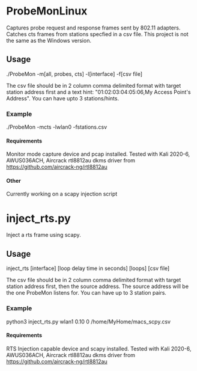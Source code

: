 # ProbeMonLinux
Captures probe request and response frames sent by 802.11 adapters. Catches cts frames from stations specfied in a csv file. This project is not the same as the Windows version.

## Usage
./ProbeMon -m[all, probes, cts] -l[interface] -f[csv file]

The csv file should be in 2 column comma delimited format with target station address first and a text hint: "01:02:03:04:05:06,My Access Point's Address". You can have upto 3 stations/hints.

### Example
./ProbeMon -mcts -lwlan0 -fstations.csv

#### Requirements
Monitor mode capture device and pcap installed. Tested with Kali 2020-6, AWUS036ACH, Aircrack rtl8812au dkms driver from https://github.com/aircrack-ng/rtl8812au

#### Other
Currently working on a scapy injection script

# inject_rts.py
Inject a rts frame using scapy.

## Usage
inject_rts [interface] [loop delay time in seconds] [loops] [csv file] 

The csv file should be in 2 column comma delimited format with target station address first, then the source address. The source address will be the one ProbeMon listens for. You can have up to 3 station pairs.

### Example
python3 inject_rts.py wlan1 0.10 0 /home/MyHome/macs_scpy.csv

#### Requirements
RTS Injection capable device and scapy installed. Tested with Kali 2020-6, AWUS036ACH, Aircrack rtl8812au dkms driver from https://github.com/aircrack-ng/rtl8812au

